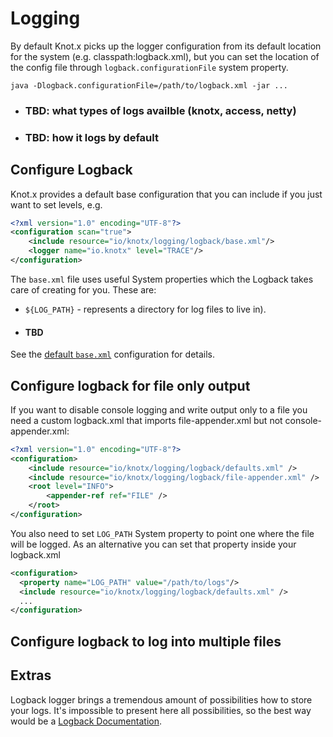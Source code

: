 # Logging
By default Knot.x picks up the logger configuration from its default location for the system (e.g. classpath:logback.xml), but you can set the location of the config file through `logback.configurationFile` system property.
```
java -Dlogback.configurationFile=/path/to/logback.xml -jar ...
```
- ### TBD: what types of logs availble (knotx, access, netty)
- ### TBD: how it logs by default

## Configure Logback
Knot.x provides a default base configuration that you can include if you just want to set levels, e.g.

```xml
<?xml version="1.0" encoding="UTF-8"?>
<configuration scan="true">
    <include resource="io/knotx/logging/logback/base.xml"/>
    <logger name="io.knotx" level="TRACE"/>
</configuration>
```
The `base.xml` file uses useful System properties which the Logback takes care of creating for you. These are:
- `${LOG_PATH}` - represents a directory for log files to live in).
- #### TBD ######

See the [default `base.xml`](https://github.com/Cognifide/knotx/blob/master/knotx-core/src/main/resources/io/knotx/logging/logback/base.xml) configuration for details.

## Configure logback for file only output
If you want to disable console logging and write output only to a file you need a custom logback.xml that imports file-appender.xml but not console-appender.xml:

```xml
<?xml version="1.0" encoding="UTF-8"?>
<configuration>
    <include resource="io/knotx/logging/logback/defaults.xml" />
    <include resource="io/knotx/logging/logback/file-appender.xml" />
    <root level="INFO">
        <appender-ref ref="FILE" />
    </root>
</configuration>
```

You also need to set `LOG_PATH` System property to point one where the file will be logged. As an alternative you can set that property inside your logback.xml
```xml
<configuration>
  <property name="LOG_PATH" value="/path/to/logs"/>
  <include resource="io/knotx/logging/logback/defaults.xml" />
  ...
</configuration>
```

## Configure logback to log into multiple files

## Extras
Logback logger brings a tremendous amount of possibilities how to store your logs. It's impossible to present here all possibilities, so the best way would be a [Logback Documentation](https://logback.qos.ch/manual/index.html). 
